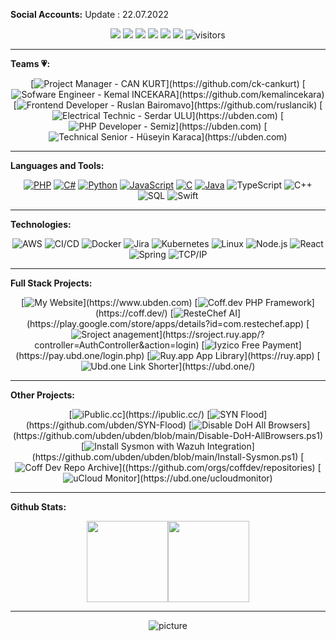 **Social Accounts:** Update : 22.07.2022
<p align="center">

  <div align="center">
 
[![](https://img.shields.io/badge/LinkedIn-Ubden-blue?logo=Linkedin&logoColor=blue&labelColor=black)](https://www.linkedin.com/company/ubden)
[![](https://img.shields.io/badge/Telegram-ubden-blue?logo=Telegram&labelColor=black)](https://t.me/ubden)
[![](https://img.shields.io/badge/Instagram-ubden-pink?logo=Instagram&labelColor=black)](https://instagram.com/ubden)
[![](https://img.shields.io/badge/Facebook-ubden-darkblue?logo=Facebook&labelColor=black)](https://Facebook.com/ubden)
[![](https://img.shields.io/badge/Twitter-ubden-aqua?logo=Facebook&labelColor=black)](https://twitter.com/ubden)
[![](https://img.shields.io/badge/HackerRank-ubden-brightgreen?logo=HackerRank&logoColor=Green&labelColor=black)](https://www.hackerrank.com/ubden)
![visitors](https://visitor-badge.laobi.icu/badge?page_id=ubden.ubden)


 </div>
  </p>
  
 ---
 **Teams 💗:**

<p align="center">

  <div align="center">
  
[![Project Manager - CAN KURT ](https://img.shields.io/badge/-🤵%20Project%20Manager-400?)](https://github.com/ck-cankurt)
[![Sofware Engineer - Kemal INCEKARA ](https://img.shields.io/badge/-🤵%20Sofware%20Engineer-002?)](https://github.com/kemalincekara)
[![Frontend Developer - Ruslan Bairomavo ](https://img.shields.io/badge/-🤵%20Frontend%20Developer-004?)](https://github.com/ruslancik)
[![Electrical Technic - Serdar ULU ](https://img.shields.io/badge/-🤵%20Electrical%20Technic-119?)](https://ubden.com)
[![PHP Developer - Semiz ](https://img.shields.io/badge/-🤵%20PHP%20Developer-217?)](https://ubden.com)
[![Technical Senior - Hüseyin Karaca ](https://img.shields.io/badge/-🤵%20Technical%20Senior-316?)](https://ubden.com)

  </div>
  </p>
  
 ---
 
**Languages and Tools:**

<p align="center">

  <div align="center">

[![PHP](https://img.shields.io/badge/-PHP-000?&logo=php)](https://github.com/ubden?tab=repositories&q=&type=&language=python)
[![C#](https://img.shields.io/badge/-CCharp-000?&logo=c#)](https://github.com/ubden?tab=repositories&q=&type=&language=python)
[![Python](https://img.shields.io/badge/-Python-000?&logo=python)](https://github.com/ubden?tab=repositories&q=&type=&language=python)
[![JavaScript](https://img.shields.io/badge/-JavaScript-000?&logo=JavaScript&logoColor=ddc508)](https://github.com/ubden?tab=repositories&q=&type=&language=javascript)
[![C](https://img.shields.io/badge/-C-000?&logo=C)](https://github.com/ubden?tab=repositories&q=&type=&language=c)
[![Java](https://img.shields.io/badge/-Java-000?&logo=Java&logoColor=007396)](https://github.com/ubden?tab=repositories&q=&type=&language=java)
![TypeScript](https://img.shields.io/badge/-TypeScript-000?&logo=TypeScript&logoColor=007ACC)
![C++](https://img.shields.io/badge/-C++-000?&logo=c%2b%2b&logoColor=00599C)
![SQL](https://img.shields.io/badge/-SQL-000?&logo=MySQL&logoColor=4479A1)
![Swift](https://img.shields.io/badge/-Swift-000?&logo=Swift)

  </div>
  </p>
  
 ---
 
**Technologies:**

<p align="center">
   <div align="center">
  
![AWS](https://img.shields.io/badge/-AWS-000?&logo=Amazon-AWS&logoColor=FF9900)
![CI/CD](https://img.shields.io/badge/-CI%2FCD-000?&logo=CircleCI&logoColor=888)
![Docker](https://img.shields.io/badge/-Docker-000?&logo=Docker)
![Jira](https://img.shields.io/badge/-Jira-000?&logo=Jira-Software&logoColor=0052CC)
![Kubernetes](https://img.shields.io/badge/-Kubernetes-000?&logo=Kubernetes)
![Linux](https://img.shields.io/badge/-Linux-000?&logo=Linux&logoColor=FCC624)
![Node.js](https://img.shields.io/badge/-Node.js-000?&logo=node.js)
![React](https://img.shields.io/badge/-React-000?&logo=React)
![Spring](https://img.shields.io/badge/-Spring-000?&logo=Spring)
![TCP/IP](https://img.shields.io/badge/-TCP%2FIP-000?&logo=Cisco)

  </div>
</p>

 ---
**Full Stack Projects:**

<p align="center">
   <div align="center">
  
[![My Website](https://img.shields.io/badge/-🧬%20Our%20Website-000?)](https://www.ubden.com)
[![Coff.dev PHP Framework](https://img.shields.io/badge/-🦠%20CoffDevFramework-000?)](https://coff.dev/)
[![ResteChef AI](https://img.shields.io/badge/-📝%20ResteChefAI-000?)](https://play.google.com/store/apps/details?id=com.restechef.app)
[![Sroject anagement](https://img.shields.io/badge/-🔬%20Sroject-000?)](https://sroject.ruy.app/?controller=AuthController&action=login)
[![Iyzico Free Payment](https://img.shields.io/badge/-🛰%20Iyzico-000?)](https://pay.ubd.one/login.php)
[![Ruy.app App Library](https://img.shields.io/badge/-🔊%20Ruyapp-000?)](https://ruy.app)
[![Ubd.one Link Shorter](https://img.shields.io/badge/-🗺%20UbdOne-000?)](https://ubd.one/)

  </div>
</p>

 ---
 
**Other Projects:**

<p align="center">
   <div align="center">
  
[![iPublic.cc](https://img.shields.io/badge/-🩸%20Heartbleed-000?)](https://ipublic.cc/)
[![SYN Flood](https://img.shields.io/badge/-🌊%20SYN%20Flood-000?)](https://github.com/ubden/SYN-Flood)
[![Disable DoH All Browsers](https://img.shields.io/badge/-🗂%20Packet%20Sniffing%20%26%20Spoofing-000?)](https://github.com/ubden/ubden/blob/main/Disable-DoH-AllBrowsers.ps1)
[![Install Sysmon with Wazuh Integration](https://img.shields.io/badge/-💉%20SQL%20Injection-000?)](https://github.com/ubden/ubden/blob/main/Install-Sysmon.ps1)
[![Coff Dev Repo Archive](https://img.shields.io/badge/-🛡%20Spectre%20%26%20Meltdown-000?)]((https://github.com/orgs/coffdev/repositories)
[![uCloud Monitor](https://img.shields.io/badge/-🌐%20Network%20Tools-000?)](https://ubd.one/ucloudmonitor)
</div>
</p>

 ---
 
**Github Stats:**

<p align="center">
   <div align="center">
  
<a href="https://www.ubden.com/"><img height="130px" src="https://github-readme-stats.vercel.app/api?username=ubden&hide_title=true&hide_border=true&show_icons=true&include_all_commits=true&count_private=true&line_height=21&text_color=000&icon_color=000&bg_color=0,ea6161,ffc64d,fffc4d,52fa5a&theme=graywhite" /><!-- wi*quL3fcV --><img height="130px" src="https://github-readme-stats.vercel.app/api/top-langs/?username=ubden&hide=html&hide_title=true&hide_border=true&layout=compact&langs_count=7&exclude_repo=comp426,Redventures-Movie-Quotes&text_color=000&icon_color=fff&bg_color=0,52fa5a,4dfcff,c64dff&theme=graywhite" /></a>

  </div>
</p>

 ---
<p align="center">
   <div align="center">
     
![picture](https://raw.githubusercontent.com/saadeghi/saadeghi/master/dino.gif)
</details>


  </div>
</p>

